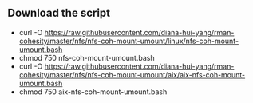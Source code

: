 ## Download the script

- curl -O https://raw.githubusercontent.com/diana-hui-yang/rman-cohesity/master/nfs/nfs-coh-mount-umount/linux/nfs-coh-mount-umount.bash
- chmod 750 nfs-coh-mount-umount.bash
- curl -O https://raw.githubusercontent.com/diana-hui-yang/rman-cohesity/master/nfs/nfs-coh-mount-umount/aix/aix-nfs-coh-mount-umount.bash
- chmod 750 aix-nfs-coh-mount-umount.bash
